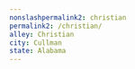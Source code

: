 ```yaml
---
﻿nonslashpermalink2: christian
permalink2: /christian/
alley: Christian
city: Cullman
state: Alabama
---
```

